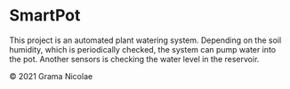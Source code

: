 # SmartPot

This project is an automated plant watering system. Depending on the soil humidity, which is periodically checked, the system can pump water into the pot. Another sensors is checking the water level in the reservoir.

© 2021 Grama Nicolae
